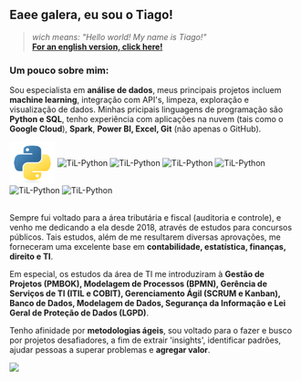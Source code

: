 
## Eaee galera, eu sou o Tiago!
> _wich means: "Hello world! My name is Tiago!"_  
> **[For an english version, click here!](https://github.com/til021)**   
### Um pouco sobre mim:


Sou especialista em **análise de dados**, meus principais projetos incluem **machine learning**, integração com API's, limpeza, exploração e visualização de dados. Minhas pricipais linguagens de programação são **Python e SQL**, tenho experiência com aplicações na nuvem (tais como o **Google Cloud**), **Spark**, **Power BI, Excel, Git** (não apenas o GitHub).
</div> 
<div style="display: inline_block">    
    <img align="center" alt="TiL-Python" height="75" width="80" src="https://raw.githubusercontent.com/devicons/devicon/master/icons/python/python-original.svg">
    <img align="center" alt="TiL-Python" height="110" width="125" src="https://cdn.jsdelivr.net/gh/devicons/devicon/icons/mysql/mysql-original-wordmark.svg">
    <img align="center" alt="TiL-Python" height="80" width="80" src="https://upload.wikimedia.org/wikipedia/commons/0/01/Google-cloud-platform.svg">
    <img align="center" alt="TiL-Python" height="110" width="150" src="https://www.vectorlogo.zone/logos/apache_spark/apache_spark-ar21.svg">
    <img align="center" alt="TiL-Python" height="60" width="60" src="https://upload.wikimedia.org/wikipedia/commons/thumb/c/cf/New_Power_BI_Logo.svg/2048px-New_Power_BI_Logo.svg.png">
    <img align="center" alt="TiL-Python" height="60" width="80" src="https://upload.wikimedia.org/wikipedia/commons/3/34/Microsoft_Office_Excel_%282019%E2%80%93present%29.svg">
    <img align="center" alt="TiL-Python" height="60" width="80" src="https://upload.wikimedia.org/wikipedia/commons/9/91/Octicons-mark-github.svg">
</div><br>


Sempre fui voltado para a área tributária e fiscal (auditoria e controle), e venho me dedicando a ela desde 2018, através de estudos para concursos públicos. Tais estudos, além de me resultarem diversas aprovações, me forneceram uma excelente base em **contabilidade, estatística, finanças, direito e TI**.

Em especial, os estudos da área de TI me introduziram à **Gestão de Projetos (PMBOK), Modelagem de Processos (BPMN), Gerência de Serviços de TI (ITIL e COBIT), Gerenciamento Ágil (SCRUM e Kanban), Banco de Dados, Modelagem de Dados, Segurança da Informação e Lei Geral de Proteção de Dados (LGPD)**. 

Tenho afinidade por **metodologias ágeis**, sou voltado para o fazer e busco por projetos desafiadores, a fim de extrair 'insights', identificar padrões, ajudar pessoas a superar problemas e **agregar valor**.

<div align="left">
  <a href="https://github.com/til021">
  <img height="200em" src="https://github-readme-stats.vercel.app/api?username=til021&show_icons=true&theme=swift&include_all_commits=true&count_private=true"/>
